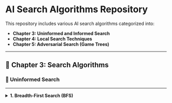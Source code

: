 # AI Search Algorithms Repository

This repository includes various AI search algorithms categorized into:

- **Chapter 3: Uninformed and Informed Search**
- **Chapter 4: Local Search Techniques**
- **Chapter 5: Adversarial Search (Game Trees)**

---

## 📘 Chapter 3: Search Algorithms

### 🔹 Uninformed Search

---

<details>
<summary><strong>1. Breadth-First Search (BFS)</strong></summary>

- **How it works**: Explores all neighbors at the current depth before going deeper. Uses a queue (FIFO).
- **Applications**: Shortest path in unweighted graphs, Web crawling, Puzzle solving.
- **Complexity**:
  - Time: O(b^d)
  - Space: O(b^d)
- **Example**:

```txt
Enter an edge (u v), or type "done": 1 2
Enter an edge (u v), or type "done": 1 3
Enter an edge (u v), or type "done": 2 4
Enter an edge (u v), or type "done": 3 5
Enter an edge (u v), or type "done": done
Enter the starting node for BFS: 1
BFS Traversal:
1 2 3 4 5
```

<details>

---

<details>
<summary><strong>2. Depth-First Search (DFS)</strong></summary>

- **How it works**: Explores as far as possible along each branch before backtracking. Uses a stack (LIFO).
- **Applications**: Maze solving, Topological sorting.
- **Complexity**:
- Time: O(b^m)
- Space: O(m)
- **Example**:

```txt
Enter an edge (u v), or type "done": 1 2
Enter an edge (u v), or type "done": 1 3
Enter an edge (u v), or type "done": 2 4
Enter an edge (u v), or type "done": 3 5
Enter an edge (u v), or type "done": done
Enter the starting node for DFS: 1
DFS Traversal:
1 2 4 3 5
```
<details>
---

<details>
<summary><strong>3. Depth-Limited Search</strong></summary>

- **How it works**: DFS with a depth limit to avoid infinite recursion.
- **Applications**: Infinite depth trees/graphs.
- **Complexity**:
- Time: O(b^l)
- Space: O(l)
- **Example**:

```txt
Enter edges in the format: from to or 'done': A B
Enter edges in the format: from to or 'done': A C
Enter edges in the format: from to or 'done': B D
Enter edges in the format: from to or 'done': B E
Enter edges in the format: from to or 'done': C F
Enter edges in the format: from to or 'done': D G
Enter edges in the format: from to or 'done': D H
Enter edges in the format: from to or 'done': E I
Enter edges in the format: from to or 'done': F J
Enter edges in the format: from to or 'done': done
Enter start node: A
Enter goal node: J
Enter depth limit: 3

Output:
Goal J found! Path: A -> C -> F -> J
```
<details>
---

<details>
<summary><strong>4. Iterative Deepening Search</strong></summary>

- **How it works**: Combines the space-efficiency of DFS and optimality of BFS by running DFS with increasing depth limits.
- **Applications**: Memory-constrained systems, games.
- **Complexity**:
- Time: O(b^d)
- Space: O(d)
- **Example**:

```txt
Input:

Edge: A B
Edge: A C
Edge: B D
Edge: B E
Edge: C F
Edge: D G
Edge: F K
Edge: done
Enter START node: A
Enter TARGET node: K

Output:
Visiting Node: A
Visiting Node: C
Visiting Node: F
Visiting Node: K
Found the target node: K
Path to target: A -> C -> F -> K
```
<details>
---

<details>
<summary><strong>5. Bidirectional Search</strong></summary>

- **How it works**: Simultaneously searches forward from start and backward from goal.
- **Applications**: Shortest path in large state spaces.
- **Complexity**:
- Time: O(b^(d/2))
- Space: O(b^(d/2))
- **Example**:

```text
Input:

Enter edge (from to), or type 'done': 1 2
Enter edge (from to), or type 'done': 1 3
Enter edge (from to), or type 'done': 2 1
Enter edge (from to), or type 'done': 2 4
Enter edge (from to), or type 'done': 3 1
Enter edge (from to), or type 'done': 3 4
Enter edge (from to), or type 'done': 4 2
Enter edge (from to), or type 'done': 4 3
Enter edge (from to), or type 'done': 4 5
Enter edge (from to), or type 'done': 5 4
Enter edge (from to), or type 'done': 5 6
Enter edge (from to), or type 'done': 6 5
Enter edge (from to), or type 'done': 6 7
Enter edge (from to), or type 'done': 7 8
Enter edge (from to), or type 'done': 7 6
Enter edge (from to), or type 'done': 7 9
Enter edge (from to), or type 'done': 8 6
Enter edge (from to), or type 'done': 8 9
Enter edge (from to), or type 'done': 9 7
Enter edge (from to), or type 'done': 9 8
Enter edge (from to), or type 'done': done
Enter start node: 1
Enter goal node: 9

Output:
Path from 1 to 9: 1 -> 3 -> 4 -> 5 -> 6 -> 7 -> 9
Meeting Point: 4
```
<details>
---

### 🔹 Informed Search

---

<details>
<summary><strong>6. Best-First Search</strong></summary>

- **How it works**: Uses a heuristic to expand the most promising node.
- **Applications**: Robot navigation, web search.
- **Complexity**:
- Time: O(b^m)
- Space: O(b^m)
- **Example**:

```text
Input:

Edge: A B 11
Edge: A D 7
Edge: A C 14
Edge: B E 15
Edge: C E 8
Edge: C F 10
Edge: D F 25
Edge: E H 9
Edge: F G 20
Edge: G H 10
Edge: done
Heuristic: A 40
Heuristic: B 32
Heuristic: C 25
Heuristic: D 35
Heuristic: E 19
Heuristic: F 17
Heuristic: H 10
Heuristic: G 0
Heuristic: done
Start node: A
Goal node: G

Output:
Optimal Path: A -> C -> F -> G
Total Cost: 44
```
<details>
---

<details>
<summary><strong>7. A\* Search</strong></summary>

- **How it works**: Uses both actual cost (g(n)) and heuristic (h(n)), f(n) = g(n) + h(n).
- **Applications**: Pathfinding in maps, AI in games.
- **Complexity**:
- Time: Exponential
- Space: Exponential
- **Example**:

```text
Input:

Enter node and heuristic (e.g., A 10), or type 'done': S 14
Enter node and heuristic (e.g., A 10), or type 'done': B 12
Enter node and heuristic (e.g., A 10), or type 'done': C 11
Enter node and heuristic (e.g., A 10), or type 'done': D 6
Enter node and heuristic (e.g., A 10), or type 'done': E 4
Enter node and heuristic (e.g., A 10), or type 'done': F 11
Enter node and heuristic (e.g., A 10), or type 'done': G 0
Enter node and heuristic (e.g., A 10), or type 'done': done
Enter edge (from to cost), or type 'done': S B 4
Enter edge (from to cost), or type 'done': S C 3
Enter edge (from to cost), or type 'done': B F 5
Enter edge (from to cost), or type 'done': B E 12
Enter edge (from to cost), or type 'done': C E 10
Enter edge (from to cost), or type 'done': C D 7
Enter edge (from to cost), or type 'done': D E 2
Enter edge (from to cost), or type 'done': E G 5
Enter edge (from to cost), or type 'done': F G 16
Enter edge (from to cost), or type 'done': done
Enter start node: S
Enter goal node: G

Output:
Visiting: S (f=14)
Visiting: C (f=14)
Visiting: B (f=16)
Visiting: D (f=16)
Visiting: E (f=16)
Visiting: G (f=17)
Goal reached with cost: 17
Path: S -> C -> D -> E -> G

```
<details>
---

<details>
<summary><strong>8. AO\* Algorithm</strong></summary>

- **How it works**: Used for AND-OR graphs. Makes decisions considering both OR and AND branches.
- **Applications**: Expert systems, problem solvers with decomposition.
- **Complexity**:
- Time: Depends on graph size
- Space: Depends on implementation
- **Example**:

```text
Input:

Enter a node (format: name heuristic), or type 'done': A 999
Enter a node (format: name heuristic), or type 'done': B 4
Enter a node (format: name heuristic), or type 'done': C 2
Enter a node (format: name heuristic), or type 'done': D 3
Enter a node (format: name heuristic), or type 'done': E 6
Enter a node (format: name heuristic), or type 'done': F 8
Enter a node (format: name heuristic), or type 'done': G 2
Enter a node (format: name heuristic), or type 'done': H 0
Enter a node (format: name heuristic), or type 'done': L 0
Enter a node (format: name heuristic), or type 'done': J 0
Enter a node (format: name heuristic), or type 'done': done
Enter edge group (format: parent groupType child1 child2...), or 'done': A OR B
Enter edge group (format: parent groupType child1 child2...), or 'done': A AND C D
Enter edge group (format: parent groupType child1 child2...), or 'done': B OR E F
Enter edge group (format: parent groupType child1 child2...), or 'done': C OR G
Enter edge group (format: parent groupType child1 child2...), or 'done': C AND H L
Enter edge group (format: parent groupType child1 child2...), or 'done': D OR J
Enter edge group (format: parent groupType child1 child2...), or 'done': done
Enter the root node to run AO*: A

Output:
Expanding: A
Expanding: B
Expanding: E
Solved: E with cost: 6
Expanding: F
Solved: F with cost: 8
Solved: B with cost: 7
Expanding: C
Expanding: G
Solved: G with cost: 2
Expanding: H
Solved: H with cost: 0
Expanding: L
Solved: L with cost: 0
Solved: C with cost: 3
Expanding: D
Expanding: J
Solved: J with cost: 0
Solved: D with cost: 1
Solved: A with cost: 5

Final heuristic value of root node 'A': 5
```
<details>
---

<details>
<summary><strong>9. Heuristic Search</strong></summary>

- **How it works**: General strategy using heuristic function to guide the search.
- **Applications**: Any problem where estimation improves search speed.
- **Complexity**:
- Time: Varies
- Space: Varies
- **Example**:

```text
Input:

Edge: S A 3
Edge: S B 2
Edge: A C 4
Edge: A D 1
Edge: B E 3
Edge: B F 1
Edge: E H 5
Edge: F I 1
Edge: F G 3
Edge: done
Enter START node: S
Enter GOAL node: G

Output:
Visited: S
Visited: B
Visited: F
Visited: I
Visited: A
Visited: D
Visited: E
Visited: G
Goal reached!
```
<details>
---

## 📙 Chapter 4: Local Search

---

<details>
<summary><strong>10. Hill Climbing</strong></summary>

- **How it works**: Iteratively moves to the neighbor with highest value (greedy).
- **Applications**: Optimization problems.
- **Complexity**:
- Time: O(n)
- Space: O(1)
- **Example**:

```text
Enter initial value for hill climbing: 5
Result: State{ value=10, heuristic=100 }
```
<details>
---

<details>
<summary><strong>11. Beam Search</strong></summary>

- **How it works**: Keeps top-k best states at each level (like BFS with limited width).
- **Applications**: Speech recognition, machine translation.
- **Complexity**:
- Time: O(k _ b _ d)
- Space: O(k \* d)
- **Example**:

```text
Input:

Edge: A B 11
Edge: A D 7
Edge: A C 14
Edge: B E 15
Edge: C E 8
Edge: C F 10
Edge: D F 25
Edge: E H 9
Edge: F G 20
Edge: G H 10
Edge: done
Enter heuristic values in format: NODE VALUE (e.g., A 10). Type 'done' when finished.
Heuristic: A 40
Heuristic: B 32
Heuristic: C 25
Heuristic: D 35
Heuristic: E 19
Heuristic: F 17
Heuristic: G 0
Heuristic: G 10
Heuristic: done
Start node: A
Goal node: G
Beam width: 3

Output:
Goal Found: A -> C -> F -> G
Total Cost: 44
```
<details>
---

## 📗 Chapter 5: Adversarial Search

---

<details>
<summary><strong>12. Minimax Algorithm</strong></summary>

- **How it works**: Chooses optimal moves assuming opponent plays optimally.
- **Applications**: Chess, Tic-Tac-Toe, game AI.
- **Complexity**:
- Time: O(b^m)
- Space: O(m)
- **Example**:

```text
Input:

A B
A C
B D
B E
C F
C G
D -1
D 4
E 2
E 6
F -3
F -5
G 0
G 7
done
Enter root node label: A

Output:
The optimal value is: 4
```
<details>
---

<details>
<summary><strong>13. Alpha-Beta Pruning</strong></summary>

- **How it works**: Optimized minimax, prunes branches that won't affect result.
- **Applications**: Efficient decision-making in games.
- **Complexity**:
- Time: O(b^(m/2)) (best case)
- Space: O(m)
- **Example**:

```text
Input:

A B
A C
A D
B E
B F
C G
C H
D I
D J
E K
E L
F M
G N
G O
H P
I Q
J R
J S
K 5
K 6
L 7
L 4
L 5
M 3
N 6
O 6
O 9
P 7
Q 5
R 9
R 8
S 6
done
Enter root node label: A

Output:
Alpha-Beta Result: 6
```
<details>